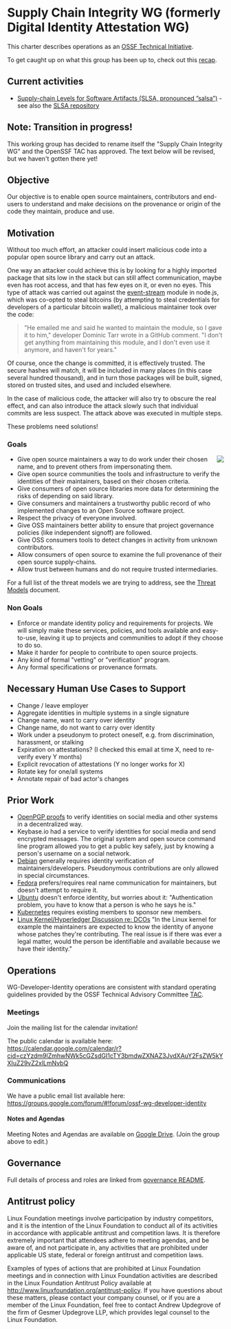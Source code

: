# Supply Chain Integrity WG (formerly Digital Identity Attestation WG)

This charter describes operations as an [OSSF Technical Initiative](https://github.com/ossf/tac/blob/master/charters/).

To get caught up on what this group has been up to, check out this [recap](https://openssf.org/blog/2021/01/27/digital-identity-attestation-roundup/).

## Current activities

* [Supply-chain Levels for Software Artifacts (SLSA, pronounced ”salsa”)](https://slsa.dev/) - see also the [SLSA repository](https://github.com/slsa-framework/slsa)


## Note: Transition in progress!

This working group has decided to rename itself the "Supply Chain Integrity WG" and the OpenSSF TAC has approved.
The text below will be revised, but we haven't gotten there yet!

## Objective

Our objective is to enable open source maintainers, contributors and end-users to understand and make decisions on the provenance or origin of the code they maintain, produce and use.

## Motivation

Without too much effort, an attacker could insert malicious code into a popular open source library and carry out an
attack.

One way an attacker could achieve this is by looking for a highly imported package that sits low in the stack but can
still affect communication, maybe even has root access, and that has few eyes on it, or even no eyes.
This type of attack was carried out against the [event-stream](https://arstechnica.com/information-technology/2018/11/hacker-backdoors-widely-used-open-source-software-to-steal-bitcoin/)
module in node.js, which was co-opted to steal bitcoins (by attempting to steal credentials for developers of a
particular bitcoin wallet), a malicious maintainer took over the code:

> "He emailed me and said he wanted to maintain the module, so I gave it to him," developer Dominic Tarr wrote in a
> GitHub comment. "I don't get anything from maintaining this module, and I don't even use it anymore, and haven't
> for years."

Of course, once the change is committed, it is effectively trusted.
The secure hashes will match, it will be included in many places (in this case several hundred thousand), and in turn
those packages will be built, signed, stored on trusted sites, and used and included elsewhere.

In the case of malicious code, the attacker will also try to obscure the real effect, and can also introduce the attack
slowly such that individual commits are less suspect.
The attack above was executed in multiple steps.

These problems need solutions!

### Goals

<img align="right" src="./dog_meme.jpg">

* Give open source maintainers a way to do work under their chosen name, and to prevent others from impersonating them.
* Give open source communities the tools and infrastructure to verify the identities of their maintainers, based on their chosen criteria.
* Give consumers of open source libraries more data for determining the risks of depending on said library.
* Give consumers and maintainers a trustworthy public record of who implemented changes to an Open Source software project.
* Respect the privacy of everyone involved.
* Give OSS maintainers better ability to ensure that project governance policies (like independent signoff) are followed.
* Give OSS consumers tools to detect changes in activity from unknown contributors.
* Allow consumers of open source to examine the full provenance of their open source supply-chains.
* Allow trust between humans and do not require trusted intermediaries.

For a full list of the threat models we are trying to address, see the [Threat Models](threat_models.md) document.

### Non Goals

* Enforce or mandate identity policy and requirements for projects.
  We will simply make these services, policies, and tools available and easy-to-use, leaving it up to projects and communities to adopt if they choose to do so.
* Make it harder for people to contribute to open source projects.
* Any kind of formal "vetting" or "verification" program. 
* Any formal specifications or provenance formats.

## Necessary Human Use Cases to Support

* Change / leave employer
* Aggregate identities in multiple systems in a single signature
* Change name, want to carry over identity
* Change name, do not want to carry over identity
* Work under a pseudonym to protect oneself, e.g. from discrimination, harassment, or stalking
* Expiration on attestations? (I checked this email at time X, need to re-verify every Y months)
* Explicit revocation of attestations (Y no longer works for X)
* Rotate key for one/all systems
* Annotate repair of bad actor's changes

## Prior Work

* [OpenPGP proofs](https://metacode.biz/openpgp/proofs) to verify identities on social media and other systems in a decentralized way.
* Keybase.io had a service to verify identities for social media and send encrypted messages.
  The original system and open source command line program allowed you to get a public key safely, just by knowing a person's username on a social network.
* [Debian](https://wiki.debian.org/DebianDeveloper/JoinTheProject/NewMember#Step_4:_Identification) generally requires identity verification of maintainers/developers.
  Pseudonymous contributions are only allowed in special circumstances.
* [Fedora](https://fedoraproject.org/wiki/Join_the_package_collection_maintainers#Introduce_yourself) prefers/requires real name communication for maintainers, but doesn't attempt to require it.
* [Ubuntu](https://wiki.ubuntu.com/NewDevelopersAndMaintainers) doesn't enforce identity, but worries about it: "Authentication problem, you have to know that a person is who he says he is."
* [Kubernetes](https://github.com/kubernetes/community/blob/master/community-membership.md) requires existing members to sponsor new members.
* [Linux Kernel/Hyperledger Discussion re: DCOs](https://wiki.hyperledger.org/plugins/servlet/mobile?contentId=24775311#content/view/24775311)
"In the Linux kernel for example the maintainers are expected to know the identity of anyone whose patches they're contributing.
The real issue is if there was ever a legal matter, would the person be identifiable and available because we have their identity."

## Operations

WG-Developer-Identity operations are consistent with standard operating guidelines
provided by the OSSF Technical Advisory Committee
[TAC](https://github.com/ossf/tac).

### Meetings

Join the mailing list for the calendar invitation!

The public calendar is available here: https://calendar.google.com/calendar/r?cid=czYzdm9lZmhwNWk5cGZsdGI1cTY3bmdwZXNAZ3JvdXAuY2FsZW5kYXIuZ29vZ2xlLmNvbQ

### Communications

We have a public email list available here: https://groups.google.com/forum/#!forum/ossf-wg-developer-identity

#### Notes and Agendas

Meeting Notes and Agendas are available on [Google Drive](https://docs.google.com/document/d/1xPs2sSbH3I9Ich7OyLOzl85oJshnK8Q6WoAgREE5-zA/edit). (Join the group above to edit.)

## Governance

Full details of process and roles are linked from [governance README](/governance).

## Antitrust policy

Linux Foundation meetings involve participation by industry competitors, and it is the intention of the Linux Foundation to conduct all of its activities in accordance with applicable antitrust and competition laws. It is therefore extremely important that attendees adhere to meeting agendas, and be aware of, and not participate in, any activities that are prohibited under applicable US state, federal or foreign antitrust and competition laws.

Examples of types of actions that are prohibited at Linux Foundation meetings and in connection with Linux Foundation activities are described in the Linux Foundation Antitrust Policy available at <http://www.linuxfoundation.org/antitrust-policy>. If you have questions about these matters, please contact your company counsel, or if you are a member of the Linux Foundation, feel free to contact Andrew Updegrove of the firm of Gesmer Updegrove LLP, which provides legal counsel to the Linux Foundation.
